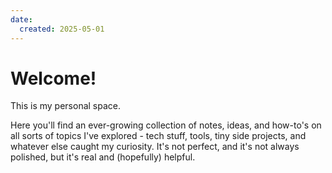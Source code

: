 ```yaml
---
date:
  created: 2025-05-01
---
```


# Welcome!

This is my personal space.

<!-- more -->

Here you'll find an ever-growing collection of notes, ideas, and how-to's on all sorts of topics I've explored - tech stuff, tools, tiny side projects, and whatever else caught my curiosity. It's not perfect, and it's not always polished, but it's real and (hopefully) helpful.